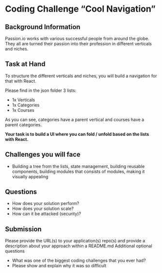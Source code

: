 # Coding Challenge “Cool Navigation”
## Background Information
Passion.io works with various successful people from around the globe. 
They all are turned their passion into their profession in different verticals and niches.

## Task at Hand
To structure the different verticals and niches, you will build a navigation for that with React.

Please find in the json folder 3 lists:
- 1x Verticals
- 1x Categories 
- 1x Courses

As you can see, categories have a parent vertical and courses have a parent categories.

**Your task is to build a UI where you can fold / unfold based on the lists with React.**

## Challenges you will face
- Building a tree from the lists, state management, building reusable components, building modules that consists of modules, making it visually appealing

## Questions
- How does your solution perform? 
- How does your solution scale?
- How can it be attacked (security)?

## Submission
Please provide the URL(s) to your application(s) repo(s) and provide a description about your approach within a README.md
Additional optional questions
- What was one of the biggest coding challenges that you ever had?
- Please show and explain why it was so difficult
